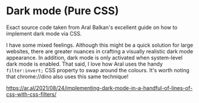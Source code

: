 # Dark mode (Pure CSS)
Exact source code taken from Aral Balkan's excellent guide on how to implement dark mode via CSS.

I have some mixed feelings. Although this might be a quick solution for large websites, there are greater nuances in crafting a visually realistic dark mode appearance. In addition, dark mode is only activated when system-level dark mode is enabled. That said, I love how Aral uses the handy ```filter:invert;``` CSS property to swap around the colours. It's worth noting that chrome://dino also uses this same technique!

https://ar.al/2021/08/24/implementing-dark-mode-in-a-handful-of-lines-of-css-with-css-filters/
